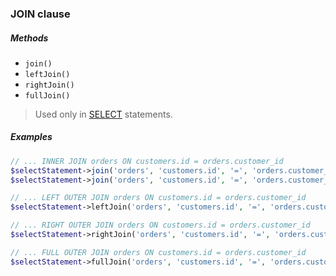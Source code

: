 ### JOIN clause

##### Methods

+ `join()`
+ `leftJoin()`
+ `rightJoin()`
+ `fullJoin()`

> Used only in [SELECT](https://github.com/FaaPz/Slim-PDO/blob/master/docs/Statement/SELECT.md) statements.

##### Examples

```php
// ... INNER JOIN orders ON customers.id = orders.customer_id
$selectStatement->join('orders', 'customers.id', '=', 'orders.customer_id');
$selectStatement->join('orders', 'customers.id', '=', 'orders.customer_id', 'INNER');

// ... LEFT OUTER JOIN orders ON customers.id = orders.customer_id
$selectStatement->leftJoin('orders', 'customers.id', '=', 'orders.customer_id');

// ... RIGHT OUTER JOIN orders ON customers.id = orders.customer_id
$selectStatement->rightJoin('orders', 'customers.id', '=', 'orders.customer_id');

// ... FULL OUTER JOIN orders ON customers.id = orders.customer_id
$selectStatement->fullJoin('orders', 'customers.id', '=', 'orders.customer_id');
```